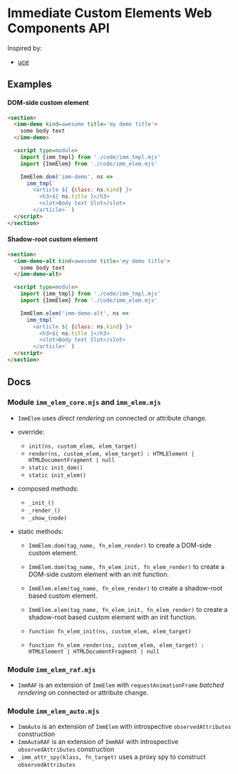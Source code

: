 # Immediate Custom Elements Web Components API

Inspired by:
- [uce](https://github.com/WebReflection/uce#readme)


## Examples

#### DOM-side custom element

```html
<section>
  <imm-demo kind=awesome title='my demo title'>
    some body text
  </imm-demo>

  <script type=module>
    import {imm_tmpl} from './code/imm_tmpl.mjs'
    import {ImmElem} from './code/imm_elem.mjs'

    ImmElem.dom('imm-demo', ns =>
      imm_tmpl`
        <article ${ {class: ns.kind} }>
          <h3>${ ns.title }</h3>
          <slot>Body text Slot</slot>
        </article>` )
  </script>
</section>
```

#### Shadow-root custom element

```html
<section>
  <imm-demo-alt kind=awesome title='my demo title'>
    some body text
  </imm-demo-alt>

  <script type=module>
    import {imm_tmpl} from './code/imm_tmpl.mjs'
    import {ImmElem} from './code/imm_elem.mjs'

    ImmElem.elem('imm-demo-alt', ns =>
      imm_tmpl`
        <article ${ {class: ns.kind} }>
          <h3>${ ns.title }</h3>
          <slot>Body text Slot</slot>
        </article>` )
  </script>
</section>
```

## Docs

### Module `imm_elem_core.mjs` and `imm_elem.mjs`

- `ImmElem` uses *direct rendering* on connected or attribute change.

- override:
  - `init(ns, custom_elem, elem_target)`
  - `render(ns, custom_elem, elem_target) : HTMLElement | HTMLDocumentFragment | null`
  - `static init_dom()`
  - `static init_elem()`

- composed methods:
  - `_init_()`
  - `_render_()`
  - `_show_(node)`

- static methods:
  - `ImmElem.dom(tag_name, fn_elem_render)` to create a DOM-side custom element.
  - `ImmElem.dom(tag_name, fn_elem_init, fn_elem_render)` to create a DOM-side custom element with an init function.
  - `ImmElem.elem(tag_name, fn_elem_render)` to create a shadow-root based custom element.
  - `ImmElem.elem(tag_name, fn_elem_init, fn_elem_render)` to create a shadow-root based custom element with an init function.

  - `function fn_elem_init(ns, custom_elem, elem_target)`
  - `function fn_elem_render(ns, custom_elem, elem_target) : HTMLElement | HTMLDocumentFragment | null`

### Module `imm_elem_raf.mjs`

- `ImmRAF` is an extension of `ImmElem`
  with `requestAnimationFrame` *batched rendering* on connected or attribute change.

### Module `imm_elem_auto.mjs`

- `ImmAuto` is an extension of `ImmElem` with introspective `observedAttributes` construction
- `ImmAutoRAF` is an extension of `ImmRAF` with introspective `observedAttributes` construction
- `_imm_attr_spy(klass, fn_target)` uses a proxy spy to construct `observedAttributes`

